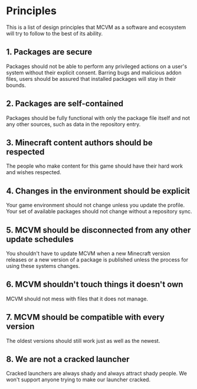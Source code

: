 # Principles

This is a list of design principles that MCVM as a software and ecosystem will try to follow to the best of its ability.

## 1. Packages are secure
Packages should not be able to perform any privileged actions on a user's system without their explicit consent. Barring bugs and malicious addon files, users should be assured that installed packages will stay in their bounds.

## 2. Packages are self-contained
Packages should be fully functional with only the package file itself and not any other sources, such as data in the repository entry.

## 3. Minecraft content authors should be respected
The people who make content for this game should have their hard work and wishes respected.

## 4. Changes in the environment should be explicit
Your game environment should not change unless you update the profile. Your set of available packages should not change without a repository sync.

## 5. MCVM should be disconnected from any other update schedules
You shouldn't have to update MCVM when a new Minecraft version releases or a new version of a package is published unless the process for using these systems changes.

## 6. MCVM shouldn't touch things it doesn't own
MCVM should not mess with files that it does not manage.

## 7. MCVM should be compatible with every version
The oldest versions should still work just as well as the newest.

## 8. We are not a cracked launcher
Cracked launchers are always shady and always attract shady people. We won't support anyone trying to make our launcher cracked.

